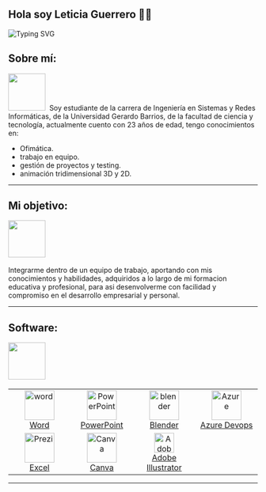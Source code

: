## Hola soy Leticia Guerrero 👋😄

<img src="https://readme-typing-svg.herokuapp.com?size=18&center=true&vCenter=true&width=600&lines=Con+la+perseverancia+podr%C3%A1s+lograr+todo+lo+que+te+propongas.&color=DA70D6" alt="Typing SVG">

<h2>Sobre mí:</h2>
<img src="https://github.com/Anmol-Baranwal/Cool-GIFs-For-GitHub/assets/74038190/87b72768-3740-4648-b118-c3164ff654cd" width="75">&nbsp; 
Soy estudiante de la carrera de Ingeniería en Sistemas y Redes Informáticas, de la Universidad Gerardo Barrios, de la facultad de ciencia 
y tecnología, actualmente cuento con 23 años de edad, tengo conocimientos en: 

  - Ofimática.
  - trabajo en equipo.
  - gestión de proyectos y testing. 
  - animación tridimensional 3D y 2D.
<hr>

<h2>Mi objetivo:</h2>
<img src="https://github.com/Anmol-Baranwal/Cool-GIFs-For-GitHub/assets/74038190/e379a33a-b428-4385-b44f-3da16e7bac9f" width="75">&nbsp;
<p> Integrarme dentro de un equipo de trabajo, aportando con mis conocimientos y habilidades, adquiridos a lo largo de mi formacion educativa 
  y profesional, para asi desenvolverme con facilidad y compromiso en el desarrollo empresarial y personal.
</p>
<hr>

<h2>Software:</h2>
<img src="https://github.com/Anmol-Baranwal/Cool-GIFs-For-GitHub/assets/74038190/42077049-1939-493e-9a19-47ca5db36643" width="75">&nbsp;
<p></p>

<table>
  <tr>
    <td align="center" width="25%">
      <a href="https://www.microsoft.com/es-es/microsoft-365/word" target="_blank" rel="noreferrer">
        <img src="https://img.icons8.com/?size=48&id=13674&format=png" alt="word" height="60"/>
        <br>Word
      </a>
    </td>
    <td align="center" width="25%">
      <a href="https://www.microsoft.com/es-es/microsoft-365/powerpoint" target="_blank" rel="noreferrer">
        <img src="https://img.icons8.com/?size=48&id=81726&format=png" alt="PowerPoint" height="60"/>
        <br>PowerPoint
      </a
    </td>
    <td align="center" width="25%">
      <a href="https://www.blender.org/" target="_blank" rel="noreferrer">
        <img src="https://download.blender.org/branding/community/blender_community_badge_white.svg" alt="blender" height="60"/>
        <br>Blender
      </a>
    </td>
    <td align="center" width="25%">
      <a href="https://azure.microsoft.com/es-es/products/devops" target="_blank" rel="noreferrer">
        <img src="https://img.icons8.com/?size=48&id=VLKafOkk3sBX&format=png" alt="Azure" height="60"/>
        <br>Azure Devops
      </a>
    </td>
  </tr>
  <tr>
    <td align="center" width="25%">
      <a href="https://www.microsoft.com/es-es/microsoft-365/excel" target="_blank" rel="noreferrer">
        <img src="https://img.icons8.com/?size=48&id=13654&format=png" alt="Prezi" height="60"/>
        <br>Excel
      </a>
    </td>
    <td align="center" width="25%">
      <a href="https://www.canva.com/" target="_blank" rel="noreferrer">
        <img src="https://github.com/USIS026920/USIS026920/assets/87837202/ea4c0e28-14b5-40b0-a111-e786ebdf4301" alt="Canva" height="60"/>
        <br>Canva
      </a>
    </td>
    <td align="center" width="25%">
      <a href="https://www.microsoft.com/en-us/microsoft-365/powerpoint" target="_blank" rel="noreferrer">
        <img src="https://img.icons8.com/?size=48&id=13631&format=png" alt="Adobe Illustrator" width="40" height="40"/>
        <br>Adobe Illustrator
      </a>
    </td>
  </tr>
</table>

<hr>

<!--
**LeticiaGuerrero/LeticiaGuerrero** is a ✨ _special_ ✨ repository because its `README.md` (this file) appears on your GitHub profile.

Here are some ideas to get you started:

- 🔭 I’m currently working on ...
- 🌱 I’m currently learning ...
- 👯 I’m looking to collaborate on ...
- 🤔 I’m looking for help with ...
- 💬 Ask me about ...
- 📫 How to reach me: ...
- 😄 Pronouns: ...
- ⚡ Fun fact: ...
-->
